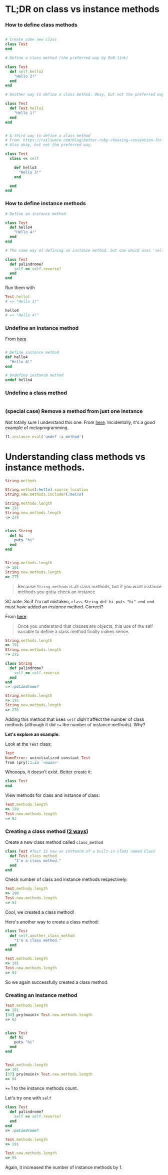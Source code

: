 

# TL;DR on class vs instance methods


### How to define class methods


```rb

# Create some new class
class Test
end

# Define a class method (the preferred way by RoR link)

class Test
  def self.hello2
    "Hello 2!"
  end
end

# Another way to define a class method. Okay, but not the preferred way.

class Test
  def Test.hello1
    "Hello 1!"
  end
end


# A third way to define a class method
# From: https://railsware.com/blog/better-ruby-choosing-convention-for-class-methods-definition/
# Also okay, but not the preferred way.  

class Test
  class << self

    def hello3
      "Hello 3!"
    end

  end
end
```

### How to define instance methods


```rb
# Define an instance method

class Test
  def hello4
    "Hello 4!"
  end
end

# The same way of defining an instance method, but one which uses 'self'

class Test
  def palindrome?
    self == self.reverse?
  end  
end  


```


Run them with


```rb
Test.hello1
# => "Hello 1!"

hello4
# => "Hello 4!"

```




### Undefine an instance method

From [here](https://medium.com/@scottradcliff/undefining-methods-in-ruby-eb7fba21f63f)

```rb

# Define instance method
def hello4
  "Hello 4!"
end

# Undefine instance method
undef hello4

```

### Undefine a class method



```rb


```



### (special case) Remove a method from just one instance

Not totally sure I understand this one. From [here](https://stackoverflow.com/a/27095187/5783745). Incidentally, it's a good example of metaprogramming.  

```rb
f1.instance_eval('undef :a_method')
```



















# Understanding class methods vs instance methods. 

```rb
String.methods

String.method(:hello).source_location
String.new.methods.include?(:hello)
```





```rb
String.methods.length
=> 191
String.new.methods.length
=> 274


class String
  def hi
    puts "hi"
  end
end


String.methods.length
=> 191
String.new.methods.length
=> 275
```


> Because `String.methods` is all class methods, but if you want instance methods you gotta check an instance

SC note: So if I'm not mistaken, `class String def hi puts "hi" end end` must have added an *instance* method. Correct? 




From [here](https://www.rubyfleebie.com/2007/04/09/understanding-class-methods-in-ruby/):

> Once you understand that classes are objects, this use of the self variable to define a class method finally makes sense.




```rb
String.methods.length
=> 191
String.new.methods.length
=> 275

class String
  def palindrome?
    self == self.reverse
  end  
end  
=> :palindrome?

String.methods.length
=> 191
String.new.methods.length
=> 276
```

Adding this method that uses `self` *didn't* affect the number of class methods (although it did `+=` the number of instance methods). Why? 



**Let's explore an example.** 

Look at the `Test` class:

```rb
Test
NameError: uninitialized constant Test
from (pry):1:in `<main>'
```
Whooops, it doesn't exist. Better create it:


```rb
class Test
end
```


View methods for class and instance of class:

```rb
Test.methods.length
=> 189
Test.new.methods.length
=> 93
```

### Creating a **class** method ([2 ways](https://www.rubyfleebie.com/2007/04/09/understanding-class-methods-in-ruby/))

Create a new class method called `class_method`

```rb
class Test #Test is now an instance of a built-in class named Class
  def Test.class_method
    "I'm a class method."
  end
end
```

Check number of class and instance methods respectively:

```rb
Test.methods.length
=> 190
Test.new.methods.length
=> 93
```


Cool, we created a class method! 


Here's another way to create a class method:

```rb
class Test
  def self.another_class_method
    "I'm a class method."
  end
end
```


```rb
Test.methods.length
=> 191
Test.new.methods.length
=> 93
```

So we again successfully created a class method. 



### Creating an **instance** method


```rb
Test.methods.length
=> 191
[34] pry(main)> Test.new.methods.length
=> 93


class Test
  def hi
    puts "hi"
  end
end


Test.methods.length
=> 191
[37] pry(main)> Test.new.methods.length
=> 94
```

`+=` 1 to the instance methods count. 

Let's try one with `self`

```rb
class Test
  def palindrome?
    self == self.reverse?
  end  
end  
=> :palindrome?

Test.methods.length
=> 191

Test.new.methods.length
=> 95

```

Again, it increased the number of instance methods by 1. 

